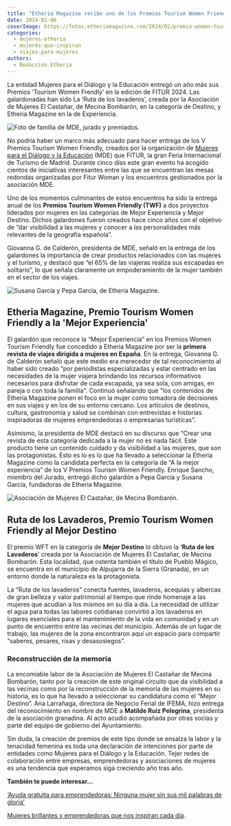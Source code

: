 ```yaml
---
title: "Etheria Magazine recibe uno de los Premios Tourism Women Friendly en Fitur 2024"
date: 2024-02-06
coverImage: https://fotos.etheriamagazine.com/2024/02/premio-women-tourism-friendly-2024-etheria.jpg
categories: 
  - mujeres-etheria
  - mujeres-que-inspiran
  - viajes-para-mujeres
authors: 
  - Redacción Etheria
---
```


La entidad Mujeres para el Diálogo y la Educación entregó un año más sus Premios 
‘Tourism Women Frendly’ en la edición de FITUR 2024. Las galardonadas han sido La ‘Ruta 
de los lavaderos’, creada por la Asociación de Mujeres El Castañar, de Mecina Bombarón, 
en la categoría de Destino, y Etheria Magazine en la de Experiencia. 

![Foto de familia de MDE, jurado y premiados.](https://fotos.etheriamagazine.com/2024/02/premio-women-tourism-friendly-2024-etheria.jpg "Foto de familia de MDE, jurado y premiados. © MDE")

No podría haber un marco más adecuado para hacer entrega de los V Premios Tourism Women 
Friendly, creados por la organización de [Mujeres para el Diálogo y la 
Educación](https://mde.org.es/que-hacemos/) (MDE) que FITUR, la gran Feria Internacional 
de Turismo de Madrid. Durante cinco días este gran evento ha acogido cientos de 
iniciativas interesantes entre las que se encuentran las mesas redondas organizadas por 
Fitur Woman y los encuentros gestionados por la asociación MDE. 

Uno de los momentos culminantes de estos encuentros ha sido la entrega anual de los 
**Premios Tourism Women Friendly (TWF)** a dos proyectos liderados por mujeres en las 
categorías de Mejor Experiencia y Mejor Destino. Dichos galardones fueron creados hace 
cinco años con el objetivo de “dar visibilidad a las mujeres y conocer a las 
personalidades más relevantes de la geografía española”. 

Giovanna G. de Calderón, presidenta de MDE, señaló en la entrega de los galardones la 
importancia de crear productos relacionados con las mujeres y el turismo, y destacó que 
“el 65% de las viajeras realiza sus escapadas en solitario”, lo que señala claramente un 
empoderamiento de la mujer también en el sector de los viajes. 

![Susana García y Pepa García, de Etheria Magazine.](https://fotos.etheriamagazine.com/2024/02/premio-etheria-magazine.jpg "Susana García y Pepa García, de Etheria Magazine.")

## Etheria Magazine, Premio Tourism Women Friendly a la 'Mejor Experiencia'

El galardón que reconoce la “Mejor Experiencia” en los Premios Women Tourism Friendly 
fue concedido a Etheria Magazine por ser la **primera revista de viajes dirigida a 
mujeres en España**. En la entrega, Giovanna G. de Calderón señaló que este medio era 
merecedor de tal reconocimiento al haber sido creado “por periodistas especializadas y 
estar centrado en las necesidades de la mujer viajera brindando los recursos 
informativos necesarios para disfrutar de cada escapada, ya sea sola, con amigas, en 
pareja o con toda la familia". Continuó señalando que "los contenidos de Etheria 
Magazine ponen el foco en la mujer como tomadora de decisiones en sus viajes y en los de 
su entorno cercano. Los artículos de destinos, cultura, gastronomía y salud se combinan 
con entrevistas e historias inspiradoras de mujeres emprendedoras o empresarias 
turísticas”. 

Asimismo, la presidenta de MDE destacó en su discurso que “Crear una revista de esta 
categoría dedicada a la mujer no es nada fácil. Este producto tiene un contenido cuidado 
y da visibilidad a las mujeres, que son las protagonistas. Esto es lo es lo que ha 
llevado a seleccionar la Etheria Magazine como la candidata perfecta en la categoría de 
“A la mejor experiencia” de los V Premios Tourism Women Friendly. Enrique Sancho, 
miembro del Jurado, entregó dicho galardón a Pepa García y Susana García, fundadoras de 
Etheria Magazine. 

![Asociación de Mujeres El Castañar, de Mecina Bombarón.](https://fotos.etheriamagazine.com/2024/02/ruta-lavaderos.jpg "Asociación de Mujeres El Castañar, de Mecina Bombarón. © Alpujarradelasierra.es")

## Ruta de los Lavaderos, Premio Tourism Women Friendly al Mejor Destino

El premio WFT en la categoría de **Mejor Destino** lo obtuvo la ‘**Ruta de los 
Lavaderos**’ creada por la Asociación de Mujeres El Castañar, de Mecina Bombarón. Esta 
localidad, que ostenta también el título de Pueblo Mágico, se encuentra en el municipio 
de Alpujarra de la Sierra (Granada), en un entorno donde la naturaleza es la 
protagonista. 

La “Ruta de los lavaderos” conecta fuentes, lavaderos, acequias y albercas de gran 
belleza y valor patrimonial al tiempo que rinde homenaje a las mujeres que acudían a los 
mismos en su día a día. La necesidad de utilizar el agua para todas las labores 
cotidianas convirtió a los lavaderos en lugares esenciales para el mantenimiento de la 
vida en comunidad y en un punto de encuentro entre las vecinas del municipio. Además de 
un lugar de trabajo, las mujeres de la zona encontraron aquí un espacio para compartir 
“saberes, pesares, risas y desasosiegos”. 

### Reconstrucción de la memoria

La encomiable labor de la Asociación de Mujeres El Castañar de Mecina Bombarón, tanto 
por la creación de este original circuito que da visibilidad a las vecinas como por la 
reconstrucción de la memoria de las mujeres en su historia, es lo que ha llevado a 
seleccionar su candidatura como el “Mejor Destino”. Ana Larrañaga, directora de Negocio 
Ferial de IFEMA, hizo entrega del reconocimiento en nombre de MDE a **Matilde Ruiz 
Pelegrina**, presidenta de la asociación granadina. Al acto acudió acompañada por otras 
socias y parte del equipo de gobierno del Ayuntamiento. 

Sin duda, la creación de premios de este tipo donde se ensalza la labor y la tenacidad 
femenina es toda una declaración de intenciones por parte de entidades como Mujeres para 
el Diálogo y la Educación. Tejer redes de colaboración entre empresas, emprendedoras y 
asociaciones de mujeres es una tendencia que esperamos siga creciendo año tras año. 

**También te puede interesar...** 

[‘Ayuda gratuita para emprendedoras: Ninguna mujer sin sus mil palabras de 
gloria’](https://etheriamagazine.com/2022/03/08/ayuda-mujeres-emprendedoras-turismo/) 

[Mujeres brillantes y emprendedoras que nos inspiran cada 
día](https://etheriamagazine.com/2023/03/09/mujeres-etheria-2023/).
